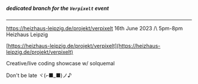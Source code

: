 ##### dedicated branch for the `Verpixelt` event

----
https://heizhaus-leipzig.de/projekt/verpixelt
16th June 2023 \/\ 5pm-8pm 
Heizhaus Leipzig

[https://heizhaus-leipzig.de/projekt/verpixelt](https://heizhaus-leipzig.de/projekt/verpixelt)

Creative/live coding showcase
w/ solquemal

Don't be late ヾ(⌐■_■)ノ♪
